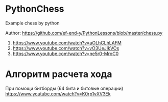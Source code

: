 # PythonChess
Example chess by python

Author:
https://github.com/ef-end-y/PythonLessons/blob/master/chess.py

1. https://www.youtube.com/watch?v=aOLhCLhLAFM
2. https://www.youtube.com/watch?v=vO3UeJIkVOs
3. https://www.youtube.com/watch?v=ne5r0-MroC0

# Алгоритм расчета хода

При помощи битборды (64 бита и битовые операции)
https://www.youtube.com/watch?v=K0rp1vXV3Ek
